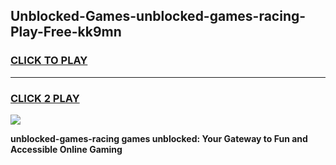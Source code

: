 
## Unblocked-Games-unblocked-games-racing-Play-Free-kk9mn
<h3>
<a href="https://premium76.site?title=unblocked-games-racing&ref=09A">CLICK TO PLAY</a></h3>
<hr>

<h3>
<a href="https://premium76.site?title=unblocked-games-racing&ref=09A">CLICK 2 PLAY</a>
  
</h3>

<a href="https://premium76.site?title=unblocked-games-racing&ref=09A"><img src="https://clearcache.store/games.png"></a>


**unblocked-games-racing games unblocked: Your Gateway to Fun and Accessible Online Gaming**

